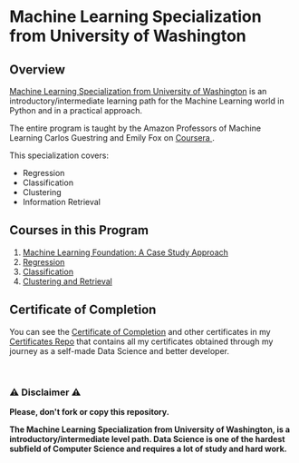 # Machine Learning Specialization from University of Washington

## Overview
[Machine Learning Specialization from University of Washington](https://www.coursera.org/specializations/machine-learning) is an introductory/intermediate learning path for the Machine Learning world in Python and in a practical approach.

The entire program is taught by the Amazon Professors of Machine Learning Carlos Guestring and Emily Fox on [Coursera ](https://www.coursera.org).

This specialization covers:
- Regression
- Classification
- Clustering
- Information Retrieval

## Courses in this Program

1) [Machine Learning Foundation: A Case Study Approach](./R%020Basics) 
2) [Regression](./Data%020Types)
3) [Classification](./Vectors)
4) [Clustering and Retrieval](./Sorting)

## Certificate of Completion
You can see the [Certificate of Completion](https://github.com/AlessandroCorradini/Certificates/blob/master/Coursera%20-%20Machine%20Learning%20Specialization%20Certificate%20-%20University%20of%20Washington.pdf) and other certificates in my [Certificates Repo](https://github.com/AlessandroCorradini/Certificates) that contains all my certificates obtained through my journey as a self-made Data Science and better developer.

<br/>

### ⚠️ Disclaimer ⚠️
**Please, don't fork or copy this repository.**

**The Machine Learning Specialization from University of Washington, is a introductory/intermediate level path. Data Science is one of the hardest subfield of Computer Science and requires a lot of study and hard work.**